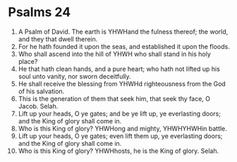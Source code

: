﻿# Psalms 24
1. A Psalm of David. The earth is YHWHand the fulness thereof; the world, and they that dwell therein. 
2. For he hath founded it upon the seas, and established it upon the floods. 
3. Who shall ascend into the hill of YHWH who shall stand in his holy place? 
4. He that hath clean hands, and a pure heart; who hath not lifted up his soul unto vanity, nor sworn deceitfully. 
5. He shall receive the blessing from YHWHd righteousness from the God of his salvation. 
6. This is the generation of them that seek him, that seek thy face, O Jacob. Selah. 
7. Lift up your heads, O ye gates; and be ye lift up, ye everlasting doors; and the King of glory shall come in. 
8. Who is this King of glory? YHWHong and mighty, YHWHYHWHin battle. 
9. Lift up your heads, O ye gates; even lift them up, ye everlasting doors; and the King of glory shall come in. 
10. Who is this King of glory? YHWHhosts, he is the King of glory. Selah. 
